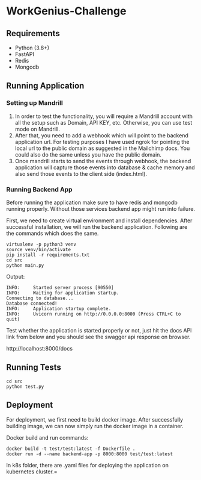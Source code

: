 # WorkGenius-Challenge

## Requirements

- Python (3.8+)
- FastAPI
- Redis
- Mongodb

## Running Application

### Setting up Mandrill

1. In order to test the functionality, you will require a Mandrill account with all the setup such as Domain, API KEY,
   etc.
   Otherwise, you can use test mode on Mandrill.
2. After that, you need to add a webhook which will point to the backend application url. For testing purposes I have
   used
   ngrok for pointing the local url to the public domain as suggested in the Mailchimp docs. You could also do the same
   unless you have the public domain.
3. Once mandrill starts to send the events through webhook, the backend application will capture those events into
   database & cache memory and also send those events to the client side (index.html).

### Running Backend App

Before running the application make sure to have redis and mongodb running properly.
Without those services backend app might run into failure.

First, we need to create virtual environment and install dependencies.
After successful installation, we will run the backend application.
Following are the commands which does the same.

```commandline
virtualenv -p python3 venv
source venv/bin/activate
pip install -r requirements.txt
cd src
python main.py
```

Output:

```commandline
INFO:     Started server process [90550]
INFO:     Waiting for application startup.
Connecting to database...
Database connected!
INFO:     Application startup complete.
INFO:     Uvicorn running on http://0.0.0.0:8000 (Press CTRL+C to quit)
```

Test whether the application is started properly or not, just hit the docs API link from below and 
you should see the swagger api response on browser.

http://localhost:8000/docs

## Running Tests

```commandline
cd src
python test.py
```

## Deployment

For deployment, we first need to build docker image. After successfully building image,
we can now simply run the docker image in a container.

Docker build and run commands:

```commandline
docker build -t test/test:latest -f Dockerfile .
docker run -d --name backend-app -p 8000:8000 test/test:latest
```

In k8s folder, there are .yaml files for deploying the application on kubernetes cluster.=